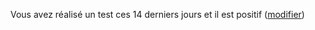 Vous avez réalisé un test ces 14 derniers jours et il est positif (<a href="depistage" data-navigo>modifier</a>)
